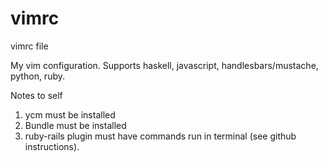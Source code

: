 # vimrc
vimrc file

My vim configuration. Supports haskell, javascript, handlesbars/mustache, python, ruby.

Notes to self
1. ycm must be installed
2. Bundle must be installed
3. ruby-rails plugin must have commands run in terminal (see github instructions).
